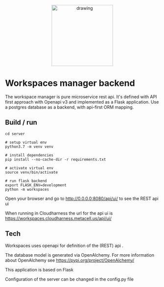 <p align="center">
<img src="http://www.opensourcebrain.org/images/osbcircle.png" alt="drawing" width="200"/>
</p>

# Workspaces manager backend
The workspace manager is pure microservice rest api.
It's defined with API first approach with Openapi v3 and implemented as a Flask application.
Use a postgres database as a backend, with api-first ORM mapping.


## Build / run

```
cd server

# setup virtual env
python3.7 -m venv venv

# install dependencies
pip install --no-cache-dir -r requirements.txt

# activate virtual env
source venv/bin/activate

# run flask backend
export FLASK_ENV=development
python -m workspaces
```

Open your browser and go to  http://0.0.0.0:8080/api/ui/ to see the REST api ui

When running in Cloudharness the url for the api ui is https://workspaces.cloudharness.metacell.us/api/ui/

## Tech

Workspaces uses openapi for definition of the (REST) api .

The database model is generated via OpenAlchemy. For more information about OpenAlchemy see https://pypi.org/project/OpenAlchemy/

This application is based on Flask

Configuration of the server can be changed in the config.py file